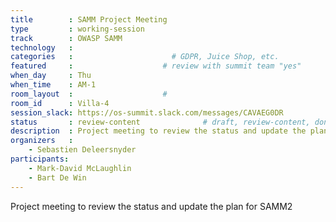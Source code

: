 ```yaml
---
title        : SAMM Project Meeting
type         : working-session
track        : OWASP SAMM
technology   :
categories   :                      # GDPR, Juice Shop, etc.
featured     :                    # review with summit team "yes"
when_day     : Thu
when_time    : AM-1
room_layout  :                    #
room_id      : Villa-4
session_slack: https://os-summit.slack.com/messages/CAVAEG0DR
status       : review-content              # draft, review-content, done
description  : Project meeting to review the status and update the plan for SAMM2
organizers   :
    - Sebastien Deleersnyder
participants:
    - Mark-David McLaughlin
    - Bart De Win
---
```


Project meeting to review the status and update the plan for SAMM2
